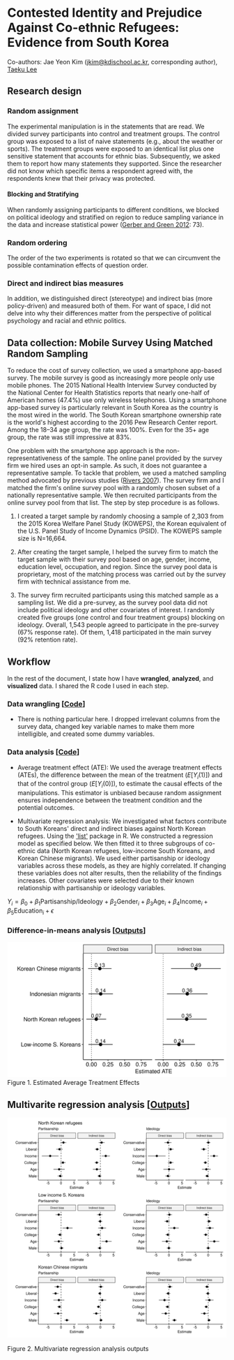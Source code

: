 # Contested Identity and Prejudice Against Co-ethnic Refugees: Evidence from South Korea

Co-authors: Jae Yeon Kim (jkim@kdischool.ac.kr, corresponding author), [Taeku Lee](https://www.law.berkeley.edu/our-faculty/faculty-profiles/taeku-lee/) 

## Research design

### Random assignment

The experimental manipulation is in the statements that are read. We divided survey participants into control and treatment groups. The control group was exposed to a list of naive statements (e.g., about the weather or sports). The treatment groups were exposed to an identical list plus one sensitive statement that accounts for ethnic bias. Subsequently, we asked them to report how many statements they supported. Since the researcher did not know which specific items a respondent agreed with, the respondents knew that their privacy was protected.

#### Blocking and Stratifying

When randomly assigning participants to different conditions, we blocked on political ideology and stratified on region to reduce sampling variance in the data and increase statistical power ([Gerber and Green 2012](https://isps.yale.edu/FEDAI): 73). 

### Random ordering

The order of the two experiments is rotated so that we can circumvent the possible contamination effects of question order.

### Direct and indirect bias measures

In addition, we distinguished direct (stereotype) and indirect bias (more policy-driven) and measured both of them. For want of space, I did not delve into why their differences matter from the perspective of political psychology and racial and ethnic politics.

## Data collection: Mobile Survey Using Matched Random Sampling

To reduce the cost of survey collection, we used a smartphone app-based survey. The mobile survey is good as increasingly more people only use mobile phones. The 2015 National Health Interview Survey conducted by the National Center for Health Statistics reports that nearly one-half of American homes (47.4%) use only wireless telephones. Using a smartphone app-based survey is particularly relevant in South Korea as the country is the most wired in the world. The South Korean smartphone ownership rate is the world's highest according to the 2016 Pew Research Center report. Among the 18–34 age group, the rate was 100%. Even for the 35+ age group, the rate was still impressive at 83%.

One problem with the smartphone app approach is the non-representativeness of the sample. The online panel provided by the survey firm we hired uses an opt-in sample. As such, it does not guarantee a representative sample. To tackle that problem, we used a matched sampling method advocated by previous studies ([Rivers 2007](https://static.texastribune.org/media/documents/Rivers_matching4.pdf)). The survey firm and I matched the firm's online survey pool with a randomly chosen subset of a nationally representative sample. We then recruited participants from the online survey pool from that list. The step by step procedure is as follows.

1. I created a target sample by randomly choosing a sample of 2,303 from the 2015 Korea Welfare Panel Study (KOWEPS), the Korean equivalent of the U.S. Panel Study of Income Dynamics (PSID). The KOWEPS sample size is N=16,664.

2. After creating the target sample, I helped the survey firm to match the target sample with their survey pool based on age, gender, income, education level, occupation, and region. Since the survey pool data is proprietary, most of the matching process was carried out by the survey firm with technical assistance from me.

3. The survey firm recruited participants using this matched sample as a sampling list. We did a pre-survey, as the survey pool data did not include political ideology and other covariates of interest. I randomly created five groups (one control and four treatment groups) blocking on ideology. Overall, 1,543 people agreed to participate in the pre-survey (67% response rate). Of them, 1,418 participated in the main survey (92% retention rate).

## Workflow

In the rest of the document, I state how I have **wrangled**, **analyzed**, and **visualized** data. I shared the R code I used in each step.

### Data wrangling [[Code](https://github.com/jaeyk/analyzing-list-experiments/blob/master/code/01_data_wrangling.Rmd)]

- There is nothing particular here. I dropped irrelevant columns from the survey data, changed key variable names to make them more intelligible, and created some dummy variables.

### Data analysis [[Code](https://github.com/jaeyk/analyzing-list-experiments/blob/master/code/02_data_analysis.Rmd)]

- Average treatment effect (ATE): We used the average treatment effects (ATEs), the difference between the mean of the treatment ($E[Y_{i}(1)]$) and that of the control group ($E[Y_{i}(0)]$), to estimate the causal effects of the manipulations. This estimator is unbiased because random assignment ensures independence between the treatment condition and the potential outcomes.

- Multivariate regression analysis: We investigated what factors contribute to South Koreans' direct and indirect biases against North Korean refugees. Using the ['list'](https://cran.r-project.org/web/packages/list/list.pdf) package in R. We constructed a regression model as specified below. We then fitted it to three subgroups of co-ethnic data (North Korean refugees, low-income South Koreans, and Korean Chinese migrants). We used either partisanship or ideology variables across these models, as they are highly correlated. If changing these variables does not alter results, then the reliability of the findings increases. Other covariates were selected due to their known relationship with partisanship or ideology variables.

$Y_{i} = \beta_{0} + \beta_{1}\textrm{Partisanship/Ideology} + \beta_{2}\textrm{Gender}_{i} + \beta_{3}\textrm{Age}_{i} + \beta_{4}\textrm{Income}_{i} +
\beta_{5}\textrm{Education}_{i} + \epsilon$

### Difference-in-means analysis [[Outputs](https://github.com/jaeyk/analyzing-list-experiments/blob/master/outputs/)]

![](https://github.com/jaeyk/analyzing-list-experiments/blob/master/outputs/ate_results_plot.png)
Figure 1. Estimated Average Treatment Effects

## Multivarite regression analysis [[Outputs](https://github.com/jaeyk/analyzing-list-experiments/blob/master/outputs/)]

![](https://github.com/jaeyk/analyzing-list-experiments/raw/master/outputs/multi_combined.png)

Figure 2. Multivariate regression analysis outputs
